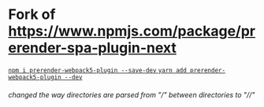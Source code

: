 # Fork of https://www.npmjs.com/package/prerender-spa-plugin-next
[`npm i prerender-webpack5-plugin --save-dev` `yarn add prerender-webpack5-plugin --dev`](https://www.npmjs.com/package/prerender-webpack5-plugin)
###### changed the way directories are parsed from "/" between directories to "//"
